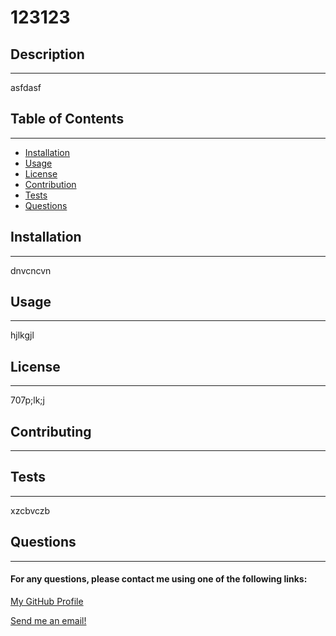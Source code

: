 # 123123
## Description
---
asfdasf
## Table of Contents
---
* <a href='#installation'>Installation</a>
* <a href='#usage'>Usage</a>
* <a href='#license'>License</a>
* <a href='#contribution'>Contribution</a>
* <a href='#tests'>Tests</a>
* <a href='#questions'>Questions</a>
## Installation
---
dnvcncvn
## Usage
---
hjlkgjl
## License
---
707p;lk;j
## Contributing
---
## Tests
---
xzcbvczb
## Questions
---
#### For any questions, please contact me using one of the following links:
[My GitHub Profile](https://github.com/hgsg)

[Send me an email!](dfgsdgdsfgs)